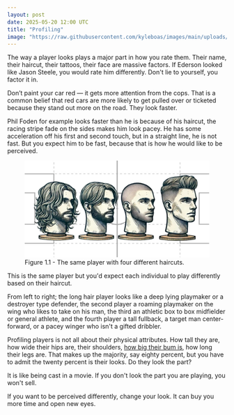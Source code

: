 ```yaml
---
layout: post
date: 2025-05-20 12:00 UTC
title: "Profiling"
image: "https://raw.githubusercontent.com/kyleboas/images/main/uploads/2025/05/17/Image-17May2025_10:16:13.png"
---
```


The way a player looks plays a major part in how you rate them. Their name, their haircut, their tattoos, their face are massive factors. If Ederson looked like Jason Steele, you would rate him differently. Don't lie to yourself, you factor it in.

<!---more--->

Don’t paint your car red — it gets more attention from the cops. That is a common belief that red cars are more likely to get pulled over or ticketed because they stand out more on the road. They look faster. 

Phil Foden for example looks faster than he is because of his haircut, the racing stripe fade on the sides makes him look pacey. He has some acceleration off his first and second touch, but in a straight line, he is not fast. But you expect him to be fast, because that is how he would like to be perceived.

<figure>
    <img src="https://raw.githubusercontent.com/kyleboas/images/main/uploads/2025/05/17/Image-17May2025_10:16:13.png">
    <figcaption>Figure 1.1 - The same player with four different haircuts.</figcaption>
</figure>

This is the same player but you'd expect each individual to play differently based on their haircut. 

From left to right; the long hair player looks like a deep lying playmaker or a destroyer type defender, the second player a roaming playmaker on the wing who likes to take on his man, the third an athletic box to box midfielder or general athlete, and the fourth player a tall fullback, a target man center-forward, or a pacey winger who isn't a gifted dribbler.

Profiling players is not all about their physical attributes. How tall they are, how wide their hips are, their shoulders, [how big their bum is](https://www.nytimes.com/athletic/2660837/2021/06/22/yaya-toure-why-bums-are-so-important-in-football/), how long their legs are. That makes up the majority, say eighty percent, but you have to admit the twenty percent is their looks. Do they look the part? 

It is like being cast in a movie. If you don't look the part you are playing, you won't sell.

If you want to be perceived differently, change your look. It can buy you more time and open new eyes.
